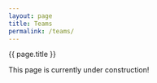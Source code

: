 ```yaml
---
layout: page
title: Teams
permalink: /teams/
---
```


<div class="card text-center">

<div class="card-header">{{ page.title }}</div>

<div class="card-body">
    <p class="card-text">This page is currently under construction!</p>
</div>

</div>